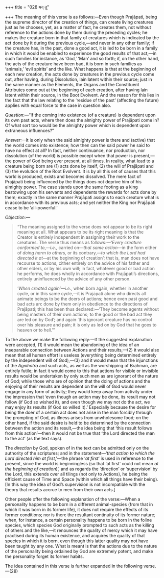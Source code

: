 +++
title = "028 यन् तु"

+++
The meaning of this verse is as follows:—Even though Prajāpati, being
the supreme director of the creation of things, can create living
creatures just as he chooses, yet, as a matter of fact, he creates them,
not without reference to the actions done by them during the preceding
cycles; he makes the creature born in that family of creatures which is
indicated by the act done by it during the previous cycle,—and never in
any other family; if the creature has, in the past, done a good act, it
is led to be born in a family in which it would be enabled to experience
the good results of that act,—in such families for instance, as ‘God,’
‘Man’ and so forth; if, on the other hand, the acts of the creature have
been bad, it is born in such families as ‘animals,’ ‘evil spirits’ and
the like. What happens is that at the beginning of each new creation,
the acts done by creatures in the previous cycle come out, after having,
during Dissolution, lain latent within their source; just in the same
manner as the Elements, the Organs and the Constituent Attributes come
out at the beginning of each creation, after having lain latent within
their source, in the Boot Evolvent. And the reason for this lies in the
fact that the law relating to the ‘residue of the past’ (affecting the
future) applies with equal force to the case in question also.

*Question*:—“If the coming into existence (of a creature) is dependent
upon its own past acts, where then does the almighty power of Prajāpati
come in? Of what sort too would be the almighty power which is dependent
upon extraneous influences?”

*Answer*:—It is only when the said almighty power is there and (active)
that the world comes into existence; how then can the said power he said
to have no effect at all? In fact, neither continuance, nor production,
nor dissolution (of the world) is possible except when that power is
present,—the power of God being ever present, at all times. In reality,
what lead to a creature being born are (1) acts done by itself, (2) the
will of Prajāpati and (3) the evolution of the Root Evolvent. It is by
all this set of causes that this world is produced, exists and becomes
dissolved. The mere fact of Prajāpati being influenced by the things
does not deprive him of his almighty power. The case stands upon the
same footing as a king bestowing upon his servants and dependents the
rewards for acts done by them; exactly in the same manner Prajāpati
assigns to each creature what is in accordance with its previous acts;
and yet neither the King nor Prajāpati cease to be ‘all-powerful.’

*Objection*:—

> “The meaning assigned to the verse does not appear to be its right
> meaning at all. What appears to be its right meaning is that the
> Creator is entirely independent in assigning their work to the
> creatures. The verse thus means as follows:—‘*Every creature conformed
> to*,—*i.e*., carried on—*that same action*—in the form either of
> *doing harm to others*, or its contrary,—*to which the Lord had
> directed it at*—at the beginning of creation’; that is, man does not
> have recourse to actions, cither entirely on the advice of his father
> and other elders, or by his own will; in fact, whatever good or bad
> action he performs, he does wholly in accordance with Prajāpati’s
> directions, entirely uninfluenced by the advice of any other person.
>
> ‘*When created again*’—*i.e*., when born again, whether in another
> cycle, or in this same cycle,—it is Prajāpati alone who directs all
> animate beings to be the doers of actions; hence even past good and
> bad acts arc done by them only in obedience to the directions of
> Prajāpati; this has been thus declared:—‘They become agents without
> being masters of their own actions; to the good or the bad act they
> are led on by God’; and again ‘this ignorant creature has no control
> over his pleasure and pain; it is only as led on by God that he goes
> to heaven or to hell.’”

To the above we make the following reply:—If the suggested explanation
were accepted, (1) it would mean the abandoning of the idea of an
inseparable connection between Actions and their results,—(2) it would
also mean that all human effort is useless (everything being determined
entirely by the independent will of God),—(3) and it would mean that the
injunctions of the *Agnihotra* and such acts, as well as the worshipping
of Brahman, are entirely futile; in fact it would come to this that
actions for visible or invisible results would be undertaken by only
such men as are ignorant of the nature of God; while those who are of
opinion that the doing of actions and the enjoying of their results are
dependent on the will of God would never engage in any form of activity;
they would keep away from activity under the impression that ‘even
though an action may be done, its result may not follow (if God so
wished it), and even though we may not do the act, we may enjoy its
results (if God so willed it).’ Especially because the desire for being
the doer of a certain act does not arise in the man forcibly through the
prompting of God, as illness arises from unwholesome food; on the other
hand, if the said desire is held to be determined by the connection
between the action and its result,—the idea being that ‘this result
follows from this action’—then it would not be true that ‘the Lord
directed the man to the act’ (as the text says).

The *direction* by God, spoken of in the text can be admitted only on
the authority of the scriptures; and in the statement—‘*that action to
which the Lord directed him at first*,’—the phrase ‘*at first*’ is used
in reference to the present, since the world is beginningless (so that
‘at first’ could not mean *at the beginning of creation*)’, and as
regards the ‘direction’ or ‘supervision’ by the Lord, this extends over
all tilings (not only to Actions), he being the efficient cause of Time
and Space (within which all things have their being). \[In this way the
idea of God’s supervision is not incompatible with the theory that
results accrue to men from their own acts.\]

Other people offer the following explanation of the verse:—When a
personality happens to be born in a different animal-species (from that
in which it was born in its former life), it does not require the
effects of its former conditions; nor is there the resultant continuity
of its former nature; when, for instance, a certain personality happens
to be born in the foline species, which species God originally prompted
to such acts as the killing of others and the like,—it renounces the
quality of mercy which it may have practised during its human existence,
and acquires the quality of that species in which it is born, even
though this latter quality may not have been taught by any one. What is
meant is that the actions due to the nature of the personality being
ordained by God are extremely potent, and make the personality forget
its former habits.

The idea contained in this verse is further expanded in the following
verse.—(28)
